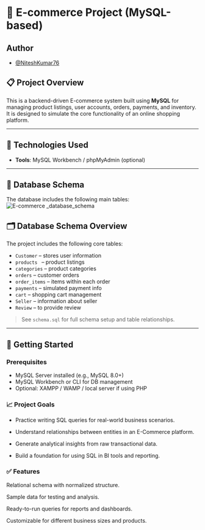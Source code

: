 
# 🛒 E-commerce Project (MySQL-based)
## Author
- [@NiteshKumar76](https://www.github.com/octokatherine)
## 📋 Project Overview

This is a backend-driven E-commerce system built using **MySQL** for managing product listings, user accounts, orders, payments, and inventory. It is designed to simulate the core functionality of an online shopping platform.

---

## 🧰 Technologies Used

- **Tools**: MySQL Workbench / phpMyAdmin (optional)

---
## 🧱 Database Schema

The database includes the following main tables:
![E-commerce _database_schema](https://github.com/user-attachments/assets/77461f81-95b1-4b24-a928-dc1a82b74e1a)


## 🗂️ Database Schema Overview

The project includes the following core tables:

- `Customer` – stores user information
- `products ` – product listings
- `categories` – product categories
- `orders` – customer orders
- `order_items` – items within each order
- `payments` – simulated payment info
- `cart` – shopping cart management
- `Seller` – information about seller
- `Review` – to provide review 

> See `schema.sql` for full schema setup and table relationships.

---

## 🚀 Getting Started

### Prerequisites

- MySQL Server installed (e.g., MySQL 8.0+)
- MySQL Workbench or CLI for DB management
- Optional: XAMPP / WAMP / local server if using PHP


### 📈 Project Goals
- Practice writing SQL queries for real-world business scenarios.

- Understand relationships between entities in an E-Commerce platform.

- Generate analytical insights from raw transactional data.

- Build a foundation for using SQL in BI tools and reporting.

### ✅ Features
Relational schema with normalized structure.

Sample data for testing and analysis.

Ready-to-run queries for reports and dashboards.

Customizable for different business sizes and products.
